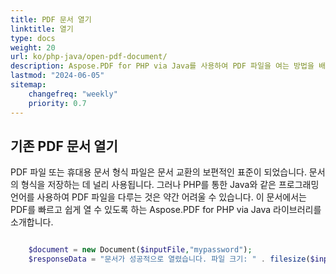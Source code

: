```yaml
---
title: PDF 문서 열기
linktitle: 열기
type: docs
weight: 20
url: ko/php-java/open-pdf-document/
description: Aspose.PDF for PHP via Java를 사용하여 PDF 파일을 여는 방법을 배우십시오.
lastmod: "2024-06-05"
sitemap:
    changefreq: "weekly"
    priority: 0.7
---
```


## 기존 PDF 문서 열기

PDF 파일 또는 휴대용 문서 형식 파일은 문서 교환의 보편적인 표준이 되었습니다. 문서의 형식을 저장하는 데 널리 사용됩니다. 그러나 PHP를 통한 Java와 같은 프로그래밍 언어를 사용하여 PDF 파일을 다루는 것은 약간 어려울 수 있습니다. 이 문서에서는 PDF를 빠르고 쉽게 열 수 있도록 하는 Aspose.PDF for PHP via Java 라이브러리를 소개합니다.

```php

    $document = new Document($inputFile,"mypassword");
    $responseData = "문서가 성공적으로 열렸습니다. 파일 크기: " . filesize($inputFile);
```